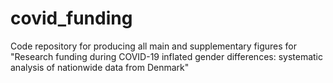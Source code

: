 # covid_funding
Code repository for producing all main and supplementary figures for "Research funding during COVID-19 inflated gender differences: systematic analysis of nationwide data from Denmark"
